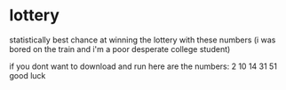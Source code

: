 # lottery
statistically best chance at winning the lottery with these numbers (i was bored on the train and i'm a poor desperate college student)

if you dont want to download and run here are the numbers: 2 10 14 31 51 good luck
